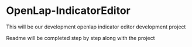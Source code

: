 # OpenLap-IndicatorEditor
This will be our development openlap indicator editor development project

Readme will be completed step by step along with the project